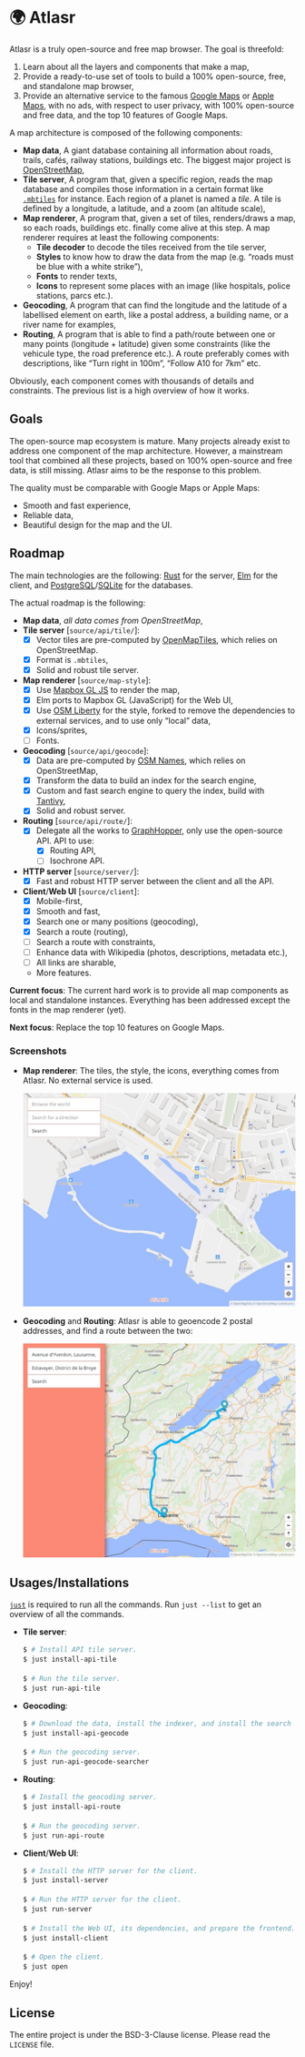 # 🌍 Atlasr

Atlasr is a truly open-source and free map browser. The goal is threefold:

  1. Learn about all the layers and components that make a map,
  2. Provide a ready-to-use set of tools to build a 100% open-source,
     free, and standalone map browser,
  3. Provide an alternative service to the famous [Google Maps][GMaps]
     or [Apple Maps][AMAps], with no ads, with respect to user privacy,
     with 100% open-source and free data, and the top 10 features of
     Google Maps.

A map architecture is composed of the following components:

  * **Map data**, A giant database containing all information about
    roads, trails, cafés, railway stations, buildings etc. The biggest
    major project is [OpenStreetMap][OSM],
  * **Tile server**, A program that, given a specific region, reads
    the map database and compiles those information in a certain
    format like [`.mbtiles`][MBtiles] for instance. Each region of a
    planet is named a _tile_. A tile is defined by a longitude, a
    latitude, and a zoom (an altitude scale),
  * **Map renderer**, A program that, given a set of tiles,
    renders/draws a map, so each roads, buildings etc. finally come
    alive at this step. A map renderer requires at least the following
    components:
      * **Tile decoder** to decode the tiles received from the tile
        server,
      * **Styles** to know how to draw the data from the map
        (e.g. “roads must be blue with a white strike”),
      * **Fonts** to render texts,
      * **Icons** to represent some places with an image (like
        hospitals, police stations, parcs etc.).
  * **Geocoding**, A program that can find the longitude and the
    latitude of a labellised element on earth, like a postal address,
    a building name, or a river name for examples,
  * **Routing**, A program that is able to find a path/route between
    one or many points (longitude + latitude) given some constraints
    (like the vehicule type, the road preference etc.). A route
    preferably comes with descriptions, like “Turn right in 100m”,
    “Follow A10 for 7km” etc.

Obviously, each component comes with thousands of details and
constraints. The previous list is a high overview of how it works.

## Goals

The open-source map ecosystem is mature. Many projects already exist
to address one component of the map architecture. However, a
mainstream tool that combined all these projects, based on 100%
open-source and free data, is still missing. Atlasr aims to be the
response to this problem.

The quality must be comparable with Google Maps or Apple Maps:

  * Smooth and fast experience,
  * Reliable data,
  * Beautiful design for the map and the UI.

## Roadmap

The main technologies are the following: [Rust] for the server, [Elm]
for the client, and [PostgreSQL]/[SQLite] for the databases.

The actual roadmap is the following:

  * **Map data**, _all data comes from OpenStreetMap_,
  * **Tile server** [`source/api/tile/`]:
    * [x] Vector tiles are pre-computed by [OpenMapTiles][OMT], which
          relies on OpenStreetMap.
    * [x] Format is `.mbtiles`,
    * [x] Solid and robust tile server.
  * **Map renderer** [`source/map-style`]:
    * [x] Use [Mapbox GL JS] to render the map,
    * [x] Elm ports to Mapbox GL (JavaScript) for the Web UI,
    * [x] Use [OSM Liberty] for the style, forked to remove the
          dependencies to external services, and to use only “local”
          data,
    * [x] Icons/sprites,
    * [ ] Fonts.
  * **Geocoding** [`source/api/geocode`]:
    * [x] Data are pre-computed by [OSM Names][OSMNames], which relies
          on OpenStreetMap,
    * [x] Transform the data to build an index for the search engine,
    * [x] Custom and fast search engine to query the index, build with [Tantivy],
    * [x] Solid and robust server.
  * **Routing** [`source/api/route/`]:
    * [x] Delegate all the works to [GraphHopper], only use the
          open-source API. API to use:
      * [x] Routing API,
      * [ ] Isochrone API.
  * **HTTP server** [`source/server/`]:
    * [x] Fast and robust HTTP server between the client and all the API.
  * **Client**/**Web UI** [`source/client`]:
    * [x] Mobile-first,
    * [x] Smooth and fast,
    * [x] Search one or many positions (geocoding),
    * [x] Search a route (routing),
    * [ ] Search a route with constraints,
    * [ ] Enhance data with Wikipedia (photos, descriptions, metadata etc.),
    * [ ] All links are sharable,
    * More features.
    
**Current focus**: The current hard work is to provide all map
components as local and standalone instances. Everything has been
addressed except the fonts in the map renderer (yet).

**Next focus**: Replace the top 10 features on Google Maps.

### Screenshots

  * **Map renderer**: The tiles, the style, the icons, everything
    comes from Atlasr. No external service is used.

    ![Map](./documentation/images/map.jpg)
    
  * **Geocoding** and **Routing**: Atlasr is able to geoencode 2
    postal addresses, and find a route between the two:
  
    ![Geocoding and routing](./documentation/images/routing.jpg)

## Usages/Installations

[`just`] is required to run all the commands. Run `just --list` to get an overview of all the commands.

  * **Tile server**:

    ```sh
    $ # Install API tile server.
    $ just install-api-tile

    $ # Run the tile server.
    $ just run-api-tile
    ```
  
  * **Geocoding**:

    ```sh
    $ # Download the data, install the indexer, and install the search engine.
    $ just install-api-geocode

    $ # Run the geocoding server.
    $ just run-api-geocode-searcher
    ```
  
  * **Routing**:
  
    ```sh
    $ # Install the geocoding server.
    $ just install-api-route

    $ # Run the geocoding server.
    $ just run-api-route
    ```
  
  * **Client**/**Web UI**:
  
    ```sh
    $ # Install the HTTP server for the client.
    $ just install-server

    $ # Run the HTTP server for the client.
    $ just run-server

    $ # Install the Web UI, its dependencies, and prepare the frontend.
    $ just install-client

    $ # Open the client.
    $ just open
    ```
  
Enjoy!

## License

The entire project is under the BSD-3-Clause license. Please read the
`LICENSE` file.

[OSM]: https://openstreetmap.org/ 
[MBTiles]: https://github.com/mapbox/mbtiles-spec
[GMaps]: https://google.com/maps
[AMaps]: https://maps.apple.com/
[Rust]: https://rust-lang.org/
[Elm]: https://elm-lang.org/
[PostgreSQL]: https://www.postgresql.org/
[SQLite]: https://www.sqlite.org/
[OMT]: https://openmaptiles.org/
[Mapbox GL JS]: https://www.mapbox.com/mapbox-gl-js/api/
[OSM Liberty]: https://github.com/atlasr-org/osm-liberty/
[OSMNames]: http://osmnames.org/
[Tantivy]: https://github.com/tantivy-search/tantivy/
[GraphHopper]: https://www.graphhopper.com/
[`just`]: https://github.com/casey/just/
